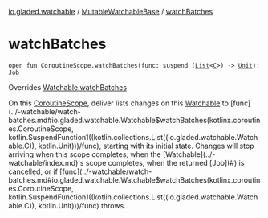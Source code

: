 [io.gladed.watchable](../index.md) / [MutableWatchableBase](index.md) / [watchBatches](./watch-batches.md)

# watchBatches

`open fun CoroutineScope.watchBatches(func: suspend (`[`List`](https://kotlinlang.org/api/latest/jvm/stdlib/kotlin.collections/-list/index.html)`<`[`C`](index.md#C)`>) -> `[`Unit`](https://kotlinlang.org/api/latest/jvm/stdlib/kotlin/-unit/index.html)`): Job`

Overrides [Watchable.watchBatches](../-watchable/watch-batches.md)

On this [CoroutineScope](#), deliver lists changes on this [Watchable](../-watchable/index.md) to [func](../-watchable/watch-batches.md#io.gladed.watchable.Watchable$watchBatches(kotlinx.coroutines.CoroutineScope, kotlin.SuspendFunction1((kotlin.collections.List((io.gladed.watchable.Watchable.C)), kotlin.Unit)))/func), starting with its initial
state. Changes will stop arriving when this scope completes, when the [Watchable](../-watchable/index.md)'s scope completes, when
the returned [Job](#) is cancelled, or if [func](../-watchable/watch-batches.md#io.gladed.watchable.Watchable$watchBatches(kotlinx.coroutines.CoroutineScope, kotlin.SuspendFunction1((kotlin.collections.List((io.gladed.watchable.Watchable.C)), kotlin.Unit)))/func) throws.

